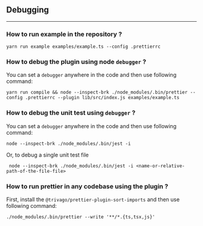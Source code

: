 ## Debugging

----

### How to run example in the repository ?
```shell
yarn run example examples/example.ts --config .prettierrc
```

### How to debug the plugin using node `debugger` ?
You can set a `debugger` anywhere in the code and then use following command:
```shell
yarn run compile && node --inspect-brk ./node_modules/.bin/prettier --config .prettierrc --plugin lib/src/index.js examples/example.ts
```

### How to debug the unit test using `debugger` ?
You can set a `debugger` anywhere in the code and then use following command:

```shell
node --inspect-brk ./node_modules/.bin/jest -i 
```
Or, to debug a single unit test file
```shell
 node --inspect-brk ./node_modules/.bin/jest -i <name-or-relative-path-of-the-file-file>
```

### How to run prettier in any codebase using the plugin ?
First, install the `@trivago/prettier-plugin-sort-imports` and then use following command:
```shell
./node_modules/.bin/prettier --write '**/*.{ts,tsx,js}'
```